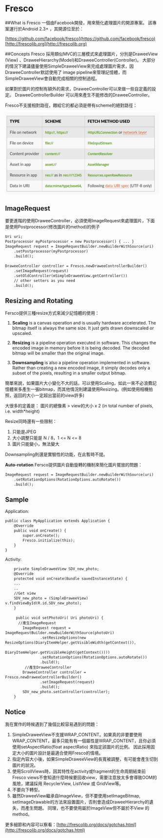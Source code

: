 # Fresco

##What is Fresco
一個由Facebook開發，用來簡化處理圖片的開源專案。
該專案運行於Android 2.3+ ，其開源位至於：

[https://github.com/facebook/fresco](https://github.com/facebook/fresco) 
[http://frescolib.org](http://frescolib.org) 


##Concepts
Fresco 採用類似MVC的三層模式來處理圖片，分別是DraweeView (View) 、DraweeHierarchy(Model)和DraweeController(Controller)。
大部分的情況下建議儘量使用SimpleDraweeView來完成處理圖片需求，因DraweeController默認使用了 image pipeline來管理記憶體，而SimpleDraweeView會自動完成相關的控制過程。

如果對於圖片的控制有額外的需求，DraweeController可以來做一些自定義的設定。
DraweeControllerBuilder 可以用來產生不能修改的DraweeController。


Fresco不支援相對路徑，餵給它的都必須是帶有scheme的絕對路徑：

![](/assets/fresco_uri.jpeg) 


##  ImageRequest


要更進階的使用DraweeController，必須使用ImageRequest來處理圖片，下面是使用Postprocessor(修改圖片的method)的例子
```
Uri uri;
Postprocessor myPostprocessor = new Postprocessor() { ... }
ImageRequest request = ImageRequestBuilder.newBuilderWithSource(uri)
    .setPostprocessor(myPostprocessor)
    .build();

DraweeController controller = Fresco.newDraweeControllerBuilder()
    .setImageRequest(request)
    .setOldController(mSimpleDraweeView.getController())
    // other setters as you need
    .build();
``` 


## Resizing and Rotating
Fersco提供三種resize方式來減少記憶體的使用：

1. **Scaling** is a canvas operation and is usually hardware accelerated. The bitmap itself is always the same size. It just gets drawn downscaled or upscaled.

2. **Resizing** is a pipeline operation executed in software. This changes the encoded image in memory before it is being decoded. The decoded bitmap will be smaller than the original image.

3. **Downsampling** is also a pipeline operation implemented in software. Rather than creating a new encoded image, it simply decodes only a subset of the pixels, resulting in a smaller output bitmap.

簡單來說，如果圖片大小變化不大的話，可以使用Scaling，如此一來不必浪費記憶體來多產生一張bitmap，而其他情況則建議使用Resizing。(例如使用相機拍照，返回的大小一定超出當前的view許多) 


大很多的定義是：
圖片的總像素 > view的大小 x 2 (in total number of pixels, i.e. width*height)


Resize同時還有一些限制：
1. 只能是JPEG
2. 大小調整只能是 N / 8，1 <= N <= 8
3. 圖片只能變小，無法變大

Downsampling則還是實驗性的功能，在此暫時不提。


**Auto-rotation**
Fersco提供圖片自動旋轉的機制來簡化圖片擺放的問題：

```
ImageRequest request = ImageRequestBuilder.newBuilderWithSource(uri)
    .setRotationOptions(RotationOptions.autoRotate())
    .build();
```


## Sample

Application:
```
public class MyApplication extends Application {
	@Override
	public void onCreate() {
		super.onCreate();
		Fresco.initialize(this);
	}
}
```


Activity:
```
    private SimpleDraweeView SDV_new_photo;
    @Override
    protected void onCreate(Bundle savedInstanceState) {
    ...
    ..
    //Get view
    SDV_new_photo = (SimpleDraweeView) v.findViewById(R.id.SDV_new_photo);
    }
    
     public void setPhotoUri( Uri photoUri) {
      //產生ImageRequest
        ImageRequest request = ImageRequestBuilder.newBuilderWithSource(photoUri)
                .setResizeOptions(new ResizeOptions(DiaryItemHelper.getVisibleWidth(getContext()),
                        DiaryItemHelper.getVisibleHeight(getContext())))
                .setRotationOptions(RotationOptions.autoRotate())
                .build();
         //產生DraweeController
        DraweeController controller = Fresco.newDraweeControllerBuilder()
                .setImageRequest(request)
                .build();
        SDV_new_photo.setController(controller);
    }

```

## Notice

我在實作的時候遇到了幾個比較容易遇到的問題：


1. SimpleDraweeView不支援WRAP_CONTENT。如果真的非要要使用WRAP_CONTENT，最多只能有有一個屬性是WRAP_CONTENT，且你必須使用setAspectRatio(float aspectRatio) 來指定該圖片的比例。 因此採用固定大小的圖片設計是最適合使用Fresco的情境。
2. 指定內容大小後，如果SimpleDraweeView的長寬被調整，有可能會產生切到圖片的狀況。
3. 使用ScrollViews時，因其特性在activity或fragment的生命周期結束前 Fresco views不會知道什麼時候要回收view，需要注意放太多會導致OOM的風險，建議採用 RecyclerView, ListView 或 GridView等。
4. 不要向下轉型。
5. 雖然DraweeView繼承自ImageView，但不要使用setImageBitmap, setImageDrawable的方法來設置圖片，否則會造成DraweeHierarchy的遺失，而產生問題。 同理，也不要使用屬於ImageView但不屬於不View 的method。

更多細節和內容可以察看：[http://frescolib.org/docs/gotchas.html](http://frescolib.org/docs/gotchas.html) 
 




